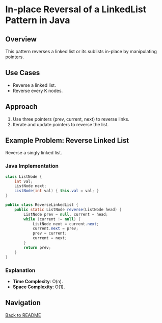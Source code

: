 # In-place Reversal of a LinkedList Pattern in Java

## Overview
This pattern reverses a linked list or its sublists in-place by manipulating pointers.

## Use Cases
- Reverse a linked list.
- Reverse every K nodes.

## Approach
1. Use three pointers (prev, current, next) to reverse links.
2. Iterate and update pointers to reverse the list.

## Example Problem: Reverse Linked List
Reverse a singly linked list.

### Java Implementation
```java
class ListNode {
    int val;
    ListNode next;
    ListNode(int val) { this.val = val; }
}

public class ReverseLinkedList {
    public static ListNode reverse(ListNode head) {
        ListNode prev = null, current = head;
        while (current != null) {
            ListNode next = current.next;
            current.next = prev;
            prev = current;
            current = next;
        }
        return prev;
    }
}
```

### Explanation
- **Time Complexity**: O(n).
- **Space Complexity**: O(1).

## Navigation
[Back to README](README.md)